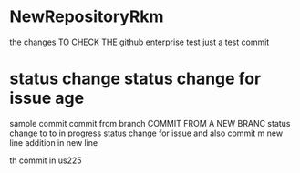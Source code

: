 # NewRepositoryRkm
 the changes TO CHECK THE github enterprise 
test 
just a test commit

status change 
status change for issue age
====
sample commit
commit from branch
COMMIT FROM A NEW BRANC
status change to to in progress
status change for issue and also commit m
new line addition in 
new line


 th
commit in us225


